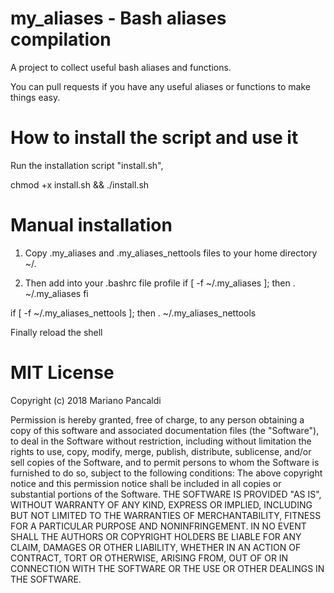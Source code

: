 # my_aliases - Bash aliases compilation
A project to collect useful bash aliases and functions.

You can pull requests if you have any useful aliases or functions to make things easy.

# How to install the script and use it
Run the installation script "install.sh",

chmod +x install.sh && ./install.sh

# Manual installation
1. Copy .my_aliases and .my_aliases_nettools files to your home directory ~/.

2. Then add into your .bashrc file profile
if [ -f ~/.my_aliases ]; then
    . ~/.my_aliases
fi

if [ -f ~/.my_aliases_nettools ]; then
    . ~/.my_aliases_nettools

Finally reload the shell

# MIT License

Copyright (c) 2018 Mariano Pancaldi

Permission is hereby granted, free of charge, to any person obtaining a copy of this software and associated documentation files (the "Software"), to deal in the Software without restriction, including without limitation the rights to use, copy, modify, merge, publish, distribute, sublicense, and/or sell copies of the Software, and to permit persons to whom the Software is furnished to do so, subject to the following conditions:
The above copyright notice and this permission notice shall be included in all copies or substantial portions of the Software.
THE SOFTWARE IS PROVIDED "AS IS", WITHOUT WARRANTY OF ANY KIND, EXPRESS OR IMPLIED, INCLUDING BUT NOT LIMITED TO THE WARRANTIES OF MERCHANTABILITY, FITNESS FOR A PARTICULAR PURPOSE AND NONINFRINGEMENT. IN NO EVENT SHALL THE AUTHORS OR COPYRIGHT HOLDERS BE LIABLE FOR ANY CLAIM, DAMAGES OR OTHER LIABILITY, WHETHER IN AN ACTION OF CONTRACT, TORT OR OTHERWISE, ARISING FROM, OUT OF OR IN CONNECTION WITH THE SOFTWARE OR THE USE OR OTHER DEALINGS IN THE SOFTWARE.
